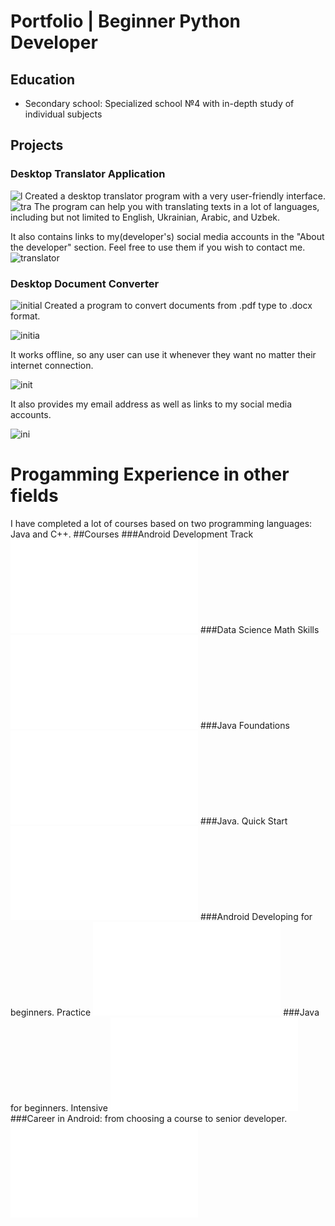 # Portfolio | Beginner Python Developer

## Education
- Secondary school: Specialized school №4 with in-depth study of individual subjects


## Projects
### Desktop Translator Application
![l](assets/1_.jpg)
Created a desktop translator program with a very user-friendly interface.
![tra](assets/2_.jpg)
The program can help you with translating texts in a lot of languages, including but not limited to English, Ukrainian, Arabic, and Uzbek. 

It also contains links to my(developer's) social media accounts in the "About the developer" section. Feel free to use them if you wish to contact me.
![translator](assets/3_.jpg)
### Desktop Document Converter
![initial](assets/1.jpg)
Created a program to convert documents from .pdf type to .docx format.

![initia](assets/2_.jpg)

It works offline, so any user can use it whenever they want no matter their internet connection.

![init](assets/3_.jpg)

It also provides my email address as well as links to my social media accounts.

![ini](assets/4_.jpg)

# Progamming Experience in other fields
I have completed a lot of courses based on two programming languages: Java and C++. 
##Courses
###Android Development Track
![android](assets/UDACITY.pdf)
###Data Science Math Skills
![coursera](assets/CourseraDataScience.pdf)
###Java Foundations
![oracle](assets/OracleAcademy.pdf)
###Java. Quick Start
![java](assets/4610981_1039966.ru.pdf)
###Android Developing for beginners. Practice
![and](assets/android.pdf)
###Java for beginners. Intensive
![int](assets/4610981_1013454.ru.pdf)
###Career in Android: from choosing a course to senior developer.
![career](assets/CareerinAndroid.pdf)
